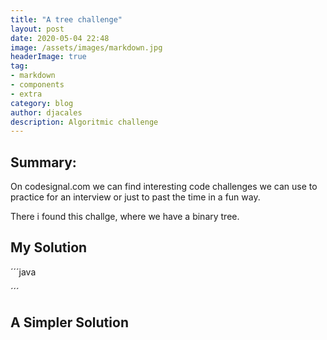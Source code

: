 ```yaml
---
title: "A tree challenge"
layout: post
date: 2020-05-04 22:48
image: /assets/images/markdown.jpg
headerImage: true
tag:
- markdown
- components
- extra
category: blog
author: djacales
description: Algoritmic challenge
---
```


## Summary:

On codesignal.com we can find interesting code challenges we can use to practice for an
interview or just to past the time in a fun way.

There i found this challge, where we have a binary tree.

## My Solution 

´´´java

´´´
## A Simpler Solution